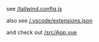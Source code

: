 see [/tailwind.config.js]([url](https://github.com/alexchexes/tailwind-rem-media-queries/blob/master/tailwind.config.js))

also see [/.vscode/extensions.json](https://github.com/alexchexes/tailwind-rem-media-queries/blob/master/.vscode/extensions.json)

and check out [/src/App.vue](https://github.com/alexchexes/tailwind-rem-media-queries/blob/master/src/App.vue)
